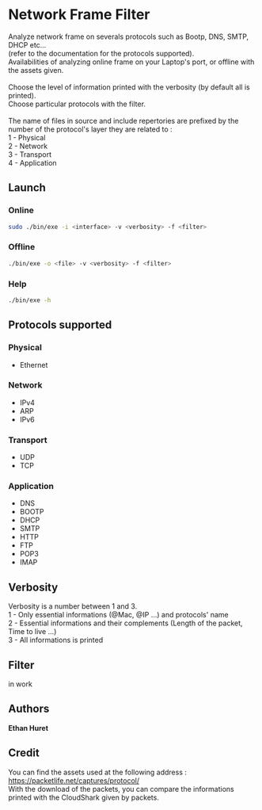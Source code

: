 # Network Frame Filter

Analyze network frame on severals protocols such as Bootp, DNS, SMTP, DHCP etc... <br />
(refer to the documentation for the protocols supported). <br />
Availabilities of analyzing online frame on your Laptop's port, or offline with the assets given. <br />
<br />
Choose the level of information printed with the verbosity (by default all is printed). <br />
Choose particular protocols with the filter. <br />
<br />
The name of files in source and include repertories are prefixed by the number of the protocol's layer they are related to : <br />
1 - Physical <br />
2 - Network <br />
3 - Transport <br />
4 - Application <br />

## Launch

### Online

```bash
sudo ./bin/exe -i <interface> -v <verbosity> -f <filter>
```

### Offline

```bash
./bin/exe -o <file> -v <verbosity> -f <filter>
```

### Help

```bash
./bin/exe -h
```

## Protocols supported

### Physical

- Ethernet

### Network

- IPv4
- ARP
- IPv6

### Transport

- UDP
- TCP

### Application

- DNS
- BOOTP
- DHCP
- SMTP
- HTTP
- FTP
- POP3
- IMAP

## Verbosity

Verbosity is a number between 1 and 3. <br />
1 - Only essential informations (@Mac, @IP ...) and protocols' name <br />
2 - Essential informations and their complements (Length of the packet, Time to live ...)<br />
3 - All informations is printed<br />

## Filter

in work

## Authors

**Ethan Huret**

## Credit

You can find the assets used at the following address : <br />
<https://packetlife.net/captures/protocol/> <br />
With the download of the packets, you can compare the informations printed with the CloudShark given by packets. <br />
